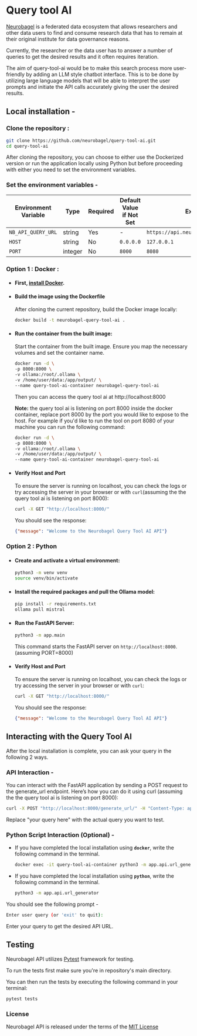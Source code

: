 # Query tool AI 

[Neurobagel](https://www.neurobagel.org/) is a federated data ecosystem that allows researchers and other data users to find and consume research data that has to remain at their original institute for data governance reasons. 

Currently, the researcher or the data user has to answer a number of queries to get the desired results and it often requires iteration. 

The aim of query-tool-ai would be to make this search process more user-friendly by adding an LLM style chatbot interface. This is to be done by utilizing large language models that will be able to interpret the user prompts and initiate the API calls accurately giving the user the desired results.

## Local installation - 
  ### Clone the repository :
  ```bash
  git clone https://github.com/neurobagel/query-tool-ai.git
  cd query-tool-ai
  ```
  
  After cloning the repository, you can choose to either use the Dockerized version or run the application locally using Python but before proceeding with either you need to set the environment variables.

  ### Set the environment variables - 
   | Environment Variable   | Type    | Required                                 | Default Value if Not Set | Example                                                   |
   | ---------------------- | ------- | ---------------------------------------- | ------------------------ | --------------------------------------------------------- |
   | `NB_API_QUERY_URL`                 | string  | Yes                                       | -                | `https://api.neurobagel.org/query/?`                                               |
   | `HOST`                 | string  | No                                       | `0.0.0.0`                | `127.0.0.1`                                               |
   | `PORT`                 | integer | No                                       | `8000`                   | `8080`                                                    |
   

  ### Option 1 : Docker :
  - #### First, [install Docker](https://docs.docker.com/get-docker/).
  - #### Build the image using the Dockerfile
    After cloning the current repository, build the Docker image locally:
    ```bash
    docker build -t neurobagel-query-tool-ai .
    ```
  - #### Run the container from the built image:
    Start the container from the built image. Ensure you map the necessary volumes and set the container name.
    ```bash
    docker run -d \
    -p 8000:8000 \
    -v ollama:/root/.ollama \
    -v /home/user/data:/app/output/ \
    --name query-tool-ai-container neurobagel-query-tool-ai
    ```

    Then you can access the query tool ai at http://localhost:8000

    **Note:** the query tool ai is listening on port 8000 inside the docker container, replace port 8000 by the port you would like to expose to the host. For example if you'd like to run the tool on port 8080 of your machine you can run the following command:
    ```bash
    docker run -d \
    -p 8080:8000 \
    -v ollama:/root/.ollama \
    -v /home/user/data:/app/output/ \
    --name query-tool-ai-container neurobagel-query-tool-ai
    ```


  - #### Verify Host and Port
    To ensure the server is running on localhost, you can check the logs or try accessing the server in your browser or with `curl`(assuming the the query tool ai is listening on port 8000):
    ```bash
    curl -X GET "http://localhost:8000/"
    ```
    You should see the response:
    ```json
    {"message": "Welcome to the Neurobagel Query Tool AI API"}
    ``` 

### Option 2 : Python
- #### Create and activate a virtual environment:
   ```bash
   python3 -m venv venv
   source venv/bin/activate
   ```
- #### Install the required packages and pull the Ollama model:
   ```bash
   pip install -r requirements.txt
   ollama pull mistral
   ```

- #### Run the FastAPI Server:
  ```bash
  python3 -m app.main
  ```
  This command starts the FastAPI server on `http://localhost:8000`. (assuming PORT=8000)

- #### Verify Host and Port
  To ensure the server is running on localhost, you can check the logs or try accessing the server in your browser or with `curl`:
  ```bash
  curl -X GET "http://localhost:8000/" 
  ```
  You should see the response:
  ```json
  {"message": "Welcome to the Neurobagel Query Tool AI API"}
  ```
 
## Interacting with the Query Tool AI 
After the local installation is complete, you can ask your query in the following 2 ways.

### API Interaction - 
  You can interact with the FastAPI application by sending a POST request to the generate_url endpoint. Here’s how you can do it using curl (assuming the the query tool ai is listening on port 8000):
  ```bash
  curl -X POST "http://localhost:8000/generate_url/" -H "Content-Type: application/json" -d '{"query": "your query here"}'
  ```
  Replace "your query here" with the actual query you want to test.

### Python Script Interaction (Optional) -
  - If you have completed the local installation using **`docker`**, write the following command in the terminal.
    ```bash
    docker exec -it query-tool-ai-container python3 -m app.api.url_generator
    ```

  - If you have completed the local installation using **`python`**, write the following command in the terminal.
    ```bash
    python3 -m app.api.url_generator
    ```

  You should see the following prompt - 

  ```bash
  Enter user query (or 'exit' to quit): 
  ```

  Enter your query to get the desired API URL.


## Testing

Neurobagel API utilizes [Pytest](https://docs.pytest.org/en/7.2.x/) framework for testing.

To run the tests first make sure you're in repository's main directory.

You can then run the tests by executing the following command in your terminal:

```bash
pytest tests
```

### License

Neurobagel API is released under the terms of the [MIT License](LICENSE)







